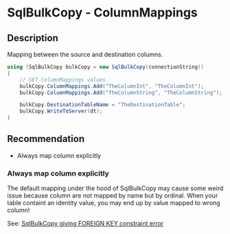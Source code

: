 # SqlBulkCopy - ColumnMappings

## Description

Mapping between the source and destination columns.

```csharp
using (SqlBulkCopy bulkCopy = new SqlBulkCopy(connectionString))
{
    // SET ColumnMappings values.
    bulkCopy.ColumnMappings.Add("TheColumnInt", "TheColumnInt");
    bulkCopy.ColumnMappings.Add("TheColumnString", "TheColumnString");

    bulkCopy.DestinationTableName = "TheDestinationTable";
    bulkCopy.WriteToServer(dt);
}
```

## Recommendation
- Always map column explicitly

### Always map column explicitly
The default mapping under the hood of SqlBulkCopy may cause some weird issue because column are not mapped by name but by ordinal. When your table containt an identity value, you may end up by value mapped to wrong column!

See: [SqlBulkCopy giving FOREIGN KEY constraint error](http://stackoverflow.com/a/39728073/5619143)